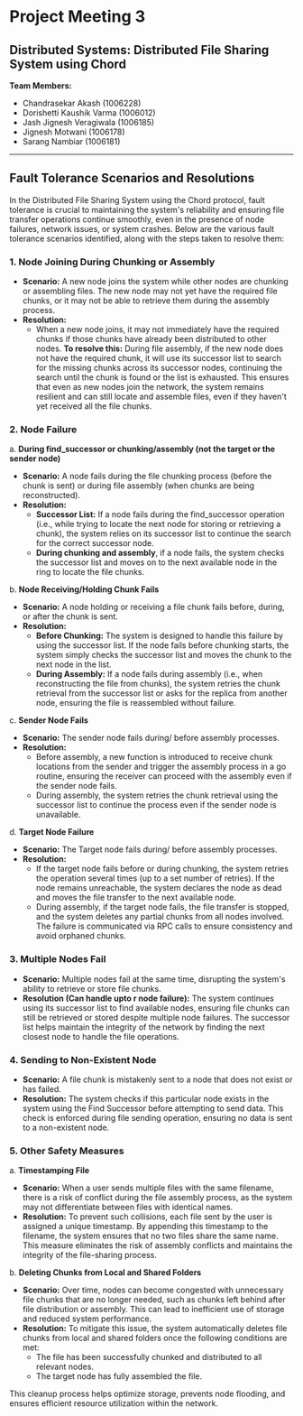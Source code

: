 # Project Meeting 3

## Distributed Systems: Distributed File Sharing System using Chord

**Team Members:**

- Chandrasekar Akash (1006228)
- Dorishetti Kaushik Varma (1006012)
- Jash Jignesh Veragiwala (1006185)
- Jignesh Motwani (1006178)
- Sarang Nambiar (1006181)

---

## Fault Tolerance Scenarios and Resolutions

In the Distributed File Sharing System using the Chord protocol, fault tolerance is crucial to maintaining the system's reliability and ensuring file transfer operations continue smoothly, even in the presence of node failures, network issues, or system crashes. Below are the various fault tolerance scenarios identified, along with the steps taken to resolve them:

### 1. Node Joining During Chunking or Assembly

- **Scenario:** A new node joins the system while other nodes are chunking or assembling files. The new node may not yet have the required file chunks, or it may not be able to retrieve them during the assembly process.
- **Resolution:**
  - When a new node joins, it may not immediately have the required chunks if those chunks have already been distributed to other nodes. **To resolve this:** During file assembly, if the new node does not have the required chunk, it will use its successor list to search for the missing chunks across its successor nodes, continuing the search until the chunk is found or the list is exhausted. This ensures that even as new nodes join the network, the system remains resilient and can still locate and assemble files, even if they haven't yet received all the file chunks.

### 2. Node Failure

a. **During find_successor or chunking/assembly (not the target or the sender node)**

- **Scenario:** A node fails during the file chunking process (before the chunk is sent) or during file assembly (when chunks are being reconstructed).
- **Resolution:**
  - **Successor List:** If a node fails during the find_successor operation (i.e., while trying to locate the next node for storing or retrieving a chunk), the system relies on its successor list to continue the search for the correct successor node.
  - **During chunking and assembly**, if a node fails, the system checks the successor list and moves on to the next available node in the ring to locate the file chunks.

b. **Node Receiving/Holding Chunk Fails**

- **Scenario:** A node holding or receiving a file chunk fails before, during, or after the chunk is sent.
- **Resolution:**
  - **Before Chunking:** The system is designed to handle this failure by using the successor list. If the node fails before chunking starts, the system simply checks the successor list and moves the chunk to the next node in the list.
  - **During Assembly:** If a node fails during assembly (i.e., when reconstructing the file from chunks), the system retries the chunk retrieval from the successor list or asks for the replica from another node, ensuring the file is reassembled without failure.

c. **Sender Node Fails**

- **Scenario:** The sender node fails during/ before assembly processes.
- **Resolution:**
  - Before assembly, a new function is introduced to receive chunk locations from the sender and trigger the assembly process in a go routine, ensuring the receiver can proceed with the assembly even if the sender node fails.
  - During assembly, the system retries the chunk retrieval using the successor list to continue the process even if the sender node is unavailable.

d. **Target Node Failure**

- **Scenario:** The Target node fails during/ before assembly processes.
- **Resolution:**
  - If the target node fails before or during chunking, the system retries the operation several times (up to a set number of retries). If the node remains unreachable, the system declares the node as dead and moves the file transfer to the next available node.
  - During assembly, if the target node fails, the file transfer is stopped, and the system deletes any partial chunks from all nodes involved. The failure is communicated via RPC calls to ensure consistency and avoid orphaned chunks.

### 3. Multiple Nodes Fail

- **Scenario:** Multiple nodes fail at the same time, disrupting the system's ability to retrieve or store file chunks.
- **Resolution (Can handle upto r node failure):**
  The system continues using its successor list to find available nodes, ensuring file chunks can still be retrieved or stored despite multiple node failures. The successor list helps maintain the integrity of the network by finding the next closest node to handle the file operations.

### 4. Sending to Non-Existent Node

- **Scenario:** A file chunk is mistakenly sent to a node that does not exist or has failed.
- **Resolution:** The system checks if this particular node exists in the system using the Find Successor before attempting to send data. This check is enforced during file sending operation, ensuring no data is sent to a non-existent node.

### 5. Other Safety Measures

a. **Timestamping File**

- **Scenario:** When a user sends multiple files with the same filename, there is a risk of conflict during the file assembly process, as the system may not differentiate between files with identical names.
- **Resolution:** To prevent such collisions, each file sent by the user is assigned a unique timestamp. By appending this timestamp to the filename, the system ensures that no two files share the same name. This measure eliminates the risk of assembly conflicts and maintains the integrity of the file-sharing process.

b. **Deleting Chunks from Local and Shared Folders**

- **Scenario:** Over time, nodes can become congested with unnecessary file chunks that are no longer needed, such as chunks left behind after file distribution or assembly. This can lead to inefficient use of storage and reduced system performance.
- **Resolution:** To mitigate this issue, the system automatically deletes file chunks from local and shared folders once the following conditions are met:
  - The file has been successfully chunked and distributed to all relevant nodes.
  - The target node has fully assembled the file.

This cleanup process helps optimize storage, prevents node flooding, and ensures efficient resource utilization within the network.
